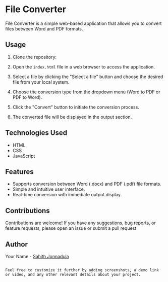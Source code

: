 
# File Converter

File Converter is a simple web-based application that allows you to convert files between Word and PDF formats.

## Usage

1. Clone the repository:

2. Open the `index.html` file in a web browser to access the application.

3. Select a file by clicking the "Select a file" button and choose the desired file from your local system.

4. Choose the conversion type from the dropdown menu (Word to PDF or PDF to Word).

5. Click the "Convert" button to initiate the conversion process.

6. The converted file will be displayed in the output section.

## Technologies Used

- HTML
- CSS
- JavaScript

## Features

- Supports conversion between Word (.docx) and PDF (.pdf) file formats.
- Simple and intuitive user interface.
- Real-time conversion with immediate output display.


## Contributions

Contributions are welcome! If you have any suggestions, bug reports, or feature requests, please open an issue or submit a pull request.



## Author

Your Name - [Sahith Jonnadula](https://github.com/Sahith-J)
```

Feel free to customize it further by adding screenshots, a demo link or video, and any other relevant details about your project.
